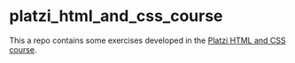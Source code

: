 # platzi_html_and_css_course
This a repo contains some exercises developed in the [Platzi HTML and CSS course](https://platzi.com/clases/html-css/). 
